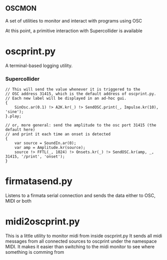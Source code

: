 OSCMON
------

A set of utilities to monitor and interact with programs using OSC

At this point, a primitive interaction with Supercollider is available

oscprint.py   
===========

A terminal-based logging utility.

### Supercollider
    
    // This will send the value whenever it is triggered to the 
    // OSC address 31415, which is the default address of oscprint.py.
    // Each new label will be displayed in an ad-hoc gui.
    { 
        SinOsc.ar(0.1) !> A2K.kr(_) !> SendOSC.print(_, Impulse.kr(10), 'sine'); 
    }.play;

    // or, more general: send the amplitude to the osc port 31415 (the default here)
    // and print it each time an onset is detected
    {
        var source = SoundIn.ar(0);
        var amp = Amplitude.kr(source);
        source !> FFTL(_, 1024) !> Onsets.kr(_) !> SendOSC.kr(amp, _, 31415, '/print', 'onset');
    }

firmatasend.py
==============

Listens to a firmata serial connection and sends the data either to OSC, MIDI or both

midi2oscprint.py
================

This is a little utility to monitor midi from inside oscprint.py
It sends all midi messages from all connected sources to 
oscprint under the namespace MIDI. It makes it easier than
switching to the midi monitor to see where something is comming from


